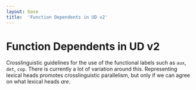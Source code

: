 ```yaml
---
layout: base
title:  'Function Dependents in UD v2'
---
```


# Function Dependents in UD v2

Crosslinguistic guidelines for the use of the functional labels such as `aux`, `det`, `cop`.
There is currently a lot of variation around this.
Representing lexical heads promotes crosslinguistic parallelism, but only if we can agree on what lexical heads *are*.

